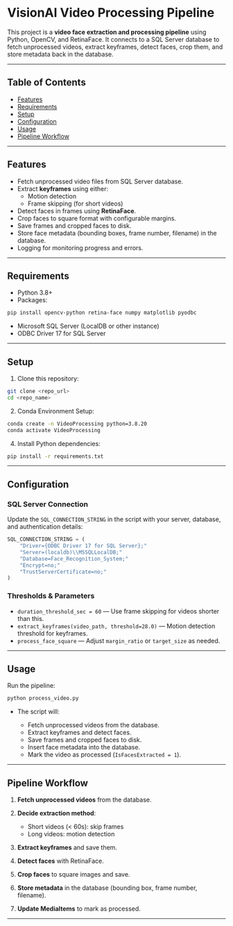 # VisionAI Video Processing Pipeline

This project is a **video face extraction and processing pipeline** using Python, OpenCV, and RetinaFace. It connects to a SQL Server database to fetch unprocessed videos, extract keyframes, detect faces, crop them, and store metadata back in the database.

---

## Table of Contents

- [Features](#features)  
- [Requirements](#requirements)  
- [Setup](#setup)  
- [Configuration](#configuration)  
- [Usage](#usage)  
- [Pipeline Workflow](#pipeline-workflow)  

---

## Features

- Fetch unprocessed video files from SQL Server database.
- Extract **keyframes** using either:
  - Motion detection
  - Frame skipping (for short videos)
- Detect faces in frames using **RetinaFace**.
- Crop faces to square format with configurable margins.
- Save frames and cropped faces to disk.
- Store face metadata (bounding boxes, frame number, filename) in the database.
- Logging for monitoring progress and errors.

---

## Requirements

- Python 3.8+
- Packages:

```bash
pip install opencv-python retina-face numpy matplotlib pyodbc
````

* Microsoft SQL Server (LocalDB or other instance)
* ODBC Driver 17 for SQL Server

---

## Setup

1. Clone this repository:

```bash
git clone <repo_url>
cd <repo_name>
```

2. Conda Environment Setup:

```bash
conda create -n VideoProcessing python=3.8.20
conda activate VideoProcessing
```

4. Install Python dependencies:

```bash
pip install -r requirements.txt
```

---

## Configuration

### SQL Server Connection

Update the `SQL_CONNECTION_STRING` in the script with your server, database, and authentication details:

```python
SQL_CONNECTION_STRING = (
    "Driver={ODBC Driver 17 for SQL Server};"
    "Server=(localdb)\\MSSQLLocalDB;"
    "Database=Face_Recognition_System;"
    "Encrypt=no;"
    "TrustServerCertificate=no;"
)
```

### Thresholds & Parameters

* `duration_threshold_sec = 60` — Use frame skipping for videos shorter than this.
* `extract_keyframes(video_path, threshold=28.0)` — Motion detection threshold for keyframes.
* `process_face_square` — Adjust `margin_ratio` or `target_size` as needed.

---

## Usage

Run the pipeline:

```bash
python process_video.py
```

* The script will:

  * Fetch unprocessed videos from the database.
  * Extract keyframes and detect faces.
  * Save frames and cropped faces to disk.
  * Insert face metadata into the database.
  * Mark the video as processed (`IsFacesExtracted = 1`).

---

## Pipeline Workflow

1. **Fetch unprocessed videos** from the database.
2. **Decide extraction method**:

   * Short videos (< 60s): skip frames
   * Long videos: motion detection
3. **Extract keyframes** and save them.
4. **Detect faces** with RetinaFace.
5. **Crop faces** to square images and save.
6. **Store metadata** in the database (bounding box, frame number, filename).
7. **Update MediaItems** to mark as processed.

---
